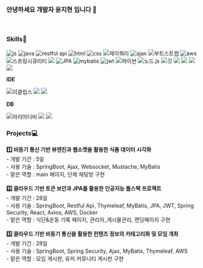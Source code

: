 ### 안녕하세요 개발자 윤지현 입니다 👋
<br />

### Skills🌟
![js](https://img.shields.io/badge/JavaScript-F7DF1E?style=for-the-badge&logo=JavaScript&logoColor=white)
![java](https://img.shields.io/badge/Java-ED8B00?style=for-the-badge&logo=openjdk&logoColor=white)
![restful api](https://img.shields.io/badge/RestfulApi-FD366E?style=for-the-badge&logo=airbrakedotio&logoColor=white)
![html](https://img.shields.io/badge/HTML5-E34F26?style=for-the-badge&logo=html5&logoColor=white)
![css](https://img.shields.io/badge/CSS3-1572B6?style=for-the-badge&logo=css3&logoColor=white)
![제이쿼리](https://img.shields.io/badge/jQuery-0769AD?style=for-the-badge&logo=jquery&logoColor=white)
![ajax](https://img.shields.io/badge/AJAX-EB5424?style=for-the-badge&logo=aframe&logoColor=white)
![부트스트랩](https://img.shields.io/badge/Bootstrap-563D7C?style=for-the-badge&logo=bootstrap&logoColor=white)
![aws](	https://img.shields.io/badge/Amazon_AWS-232F3E?style=for-the-badge&logo=amazon-aws&logoColor=white)
![스프링시큐리티](https://img.shields.io/badge/Spring_Security-6DB33F?style=for-the-badge&logo=Spring-Security&logoColor=white)
<img src="https://img.shields.io/badge/springboot-6DB33F7?style=for-the-badge&logo=springboot&logoColor=white">
![JPA](https://img.shields.io/badge/JPA-6DB33F?style=for-the-badge&logo=databricks&logoColor=white)
![mybatis](https://img.shields.io/badge/MyBatis-000000?style=for-the-badge&logo=databricks&logoColor=white)
![jwt](https://img.shields.io/badge/JWT-F7DF1E?style=for-the-badge&logo=jsonwebtokens&logoColor=white)
![파이썬](https://img.shields.io/badge/Python-3776AB?style=for-the-badge&logo=python&logoColor=white)
![노드.js](https://img.shields.io/badge/Node.js-43853D?style=for-the-badge&logo=node.js&logoColor=white)
![깃](https://img.shields.io/badge/GIT-E44C30?style=for-the-badge&logo=git&logoColor=white)
<img src="https://img.shields.io/badge/react-61DAFB?style=for-the-badge&logo=react&logoColor=black">
<img src="https://img.shields.io/badge/linux-FCC624?style=for-the-badge&logo=linux&logoColor=black"> 
<img src="https://img.shields.io/badge/github-181717?style=for-the-badge&logo=github&logoColor=white">
<img src="https://img.shields.io/badge/docker-2496ED?style=for-the-badge&logo=docker&logoColor=white">
  
**IDE**

![이클립스](https://img.shields.io/badge/Eclipse-2C2255?style=for-the-badge&logo=eclipse&logoColor=white)
<img src="https://img.shields.io/badge/intelliJ-000000?style=for-the-badge&logo=intellijidea&logoColor=white">
<img src="https://img.shields.io/badge/visualstudiocode-007ACC?style=for-the-badge&logo=visualstudiocode&logoColor=white">


**DB**

![마리아디비](https://img.shields.io/badge/MariaDB-003545?style=for-the-badge&logo=mariadb&logoColor=white)
  <img src="https://img.shields.io/badge/oracle-F80000?style=for-the-badge&logo=oracle&logoColor=white"> 
  <img src="https://img.shields.io/badge/mysql-4479A1?style=for-the-badge&logo=mysql&logoColor=white"> 
<br />


### Projects💻

**1️⃣ 비동기 통신 기반 뷰엔진과 웹소켓을 활용한 식품 데이터 시각화<br />**
    - 개발 기간 : 5일<br />
    - 사용 기술 : SpringBoot, Ajax, Websocket, Mustache, MyBatis  <br />
    - 맡은 역할 : main 페이지, 단체 채팅방 구현 <br /><br />
**2️⃣ 클라우드 기반 토큰 보안과 JPA를 활용한 인공지능 풀스택 프로젝트<br />**
    - 개발 기간 : 28일<br />
    - 사용 기술 : SpringBoot, Restful Api, Thymeleaf, MyBatis, JPA, JWT, Spring Security, React, Axios, AWS, Docker <br />
    - 맡은 역할 : 식단&운동 기록 페이지, 관리자_게시물관리, 랜딩페이지 구현 <br /><br />
**3️⃣ 클라우드 기반 비동기 통신을 활용한 컨텐츠 정보의 카테고리화 및 모임 개최 <br />**
    - 개발 기간 : 28일<br />
    - 사용 기술 : SpringBoot, Spring Security, Ajax, MyBatis, Thymeleaf, AWS <br />
    - 맡은 역할 : 모임 게시판, 유저 커뮤니티 게시판 구현 <br /><br />
